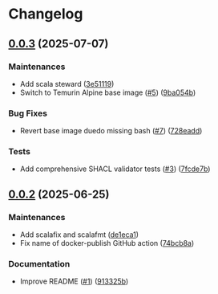 # Changelog

## [0.0.3](https://github.com/dasch-swiss/shacl-cli/compare/v0.0.2...v0.0.3) (2025-07-07)


### Maintenances

* Add scala steward ([3e51119](https://github.com/dasch-swiss/shacl-cli/commit/3e5111992a8fd108716c7abbe6257c0d5100c7aa))
* Switch to Temurin Alpine base image ([#5](https://github.com/dasch-swiss/shacl-cli/issues/5)) ([9ba054b](https://github.com/dasch-swiss/shacl-cli/commit/9ba054b977ff70b0b725de731fae6752112c4ae9))


### Bug Fixes

* Revert base image duedo missing bash ([#7](https://github.com/dasch-swiss/shacl-cli/issues/7)) ([728eadd](https://github.com/dasch-swiss/shacl-cli/commit/728eadd9730e46c3ebeef37c582a7bf6e7d957db))


### Tests

* Add comprehensive SHACL validator tests ([#3](https://github.com/dasch-swiss/shacl-cli/issues/3)) ([7fcde7b](https://github.com/dasch-swiss/shacl-cli/commit/7fcde7b7b6aec9f5de52c92ccd4d2637012c1721))

## [0.0.2](https://github.com/dasch-swiss/shacl-cli/compare/0.0.1...v0.0.2) (2025-06-25)


### Maintenances

* Add scalafix and scalafmt ([de1eca1](https://github.com/dasch-swiss/shacl-cli/commit/de1eca1b1daa4d31109f6b23f00a2f3644557446))
* Fix name of docker-publish GitHub action ([74bcb8a](https://github.com/dasch-swiss/shacl-cli/commit/74bcb8aaf38838111979d49591a5c5b5d14f4d96))


### Documentation

* Improve README ([#1](https://github.com/dasch-swiss/shacl-cli/issues/1)) ([913325b](https://github.com/dasch-swiss/shacl-cli/commit/913325b124ab84e6be851a4376872412a08c9bb2))
